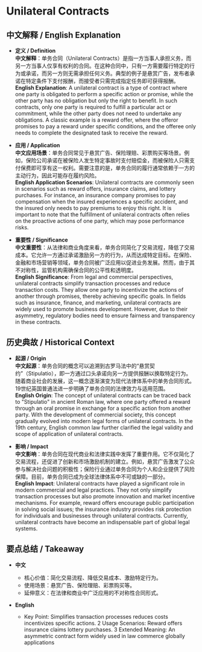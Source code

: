 # Unilateral Contracts

## 中文解释 / English Explanation

* **定义 / Definition**  
  **中文解释**：单务合同（Unilateral Contracts）是指一方当事人承担义务，而另一方当事人仅享有权利的合同。在这种合同中，只有一方需要履行特定的行为或承诺，而另一方则无需承担任何义务。典型的例子是悬赏广告，发布者承诺在特定条件下支付报酬，而接受者只需完成指定任务即可获得报酬。  
  **English Explanation**: A unilateral contract is a type of contract where one party is obligated to perform a specific action or promise, while the other party has no obligation but only the right to benefit. In such contracts, only one party is required to fulfill a particular act or commitment, while the other party does not need to undertake any obligations. A classic example is a reward offer, where the offeror promises to pay a reward under specific conditions, and the offeree only needs to complete the designated task to receive the reward.

* **应用 / Application**  
  **中文应用场景**：单务合同常见于悬赏广告、保险理赔、彩票购买等场景。例如，保险公司承诺在被保险人发生特定事故时支付赔偿金，而被保险人只需支付保费即可享有这一权利。需要注意的是，单务合同的履行通常依赖于一方的主动行为，因此可能存在履约风险。  
  **English Application Scenarios**: Unilateral contracts are commonly seen in scenarios such as reward offers, insurance claims, and lottery purchases. For instance, an insurance company promises to pay compensation when the insured experiences a specific accident, and the insured only needs to pay premiums to enjoy this right. It is important to note that the fulfillment of unilateral contracts often relies on the proactive actions of one party, which may pose performance risks.

* **重要性 / Significance**  
  **中文重要性**：从法律和商业角度来看，单务合同简化了交易流程，降低了交易成本。它允许一方通过承诺激励另一方的行为，从而达成特定目标。在保险、金融和市场营销等领域，单务合同被广泛应用以促进业务发展。然而，由于其不对称性，监管机构需确保合同的公平性和透明度。  
  **English Significance**: From legal and commercial perspectives, unilateral contracts simplify transaction processes and reduce transaction costs. They allow one party to incentivize the actions of another through promises, thereby achieving specific goals. In fields such as insurance, finance, and marketing, unilateral contracts are widely used to promote business development. However, due to their asymmetry, regulatory bodies need to ensure fairness and transparency in these contracts.

## 历史典故 / Historical Context

* **起源 / Origin**  
  **中文起源**：单务合同的概念可以追溯到古罗马法中的“悬赏契约”（Stipulatio），即一方通过口头承诺向另一方提供报酬以换取特定行为。随着商业社会的发展，这一概念逐渐演变为现代法律体系中的单务合同形式。19世纪英国普通法进一步明确了单务合同的法律效力与适用范围。  
  **English Origin**: The concept of unilateral contracts can be traced back to "Stipulatio" in ancient Roman law, where one party offered a reward through an oral promise in exchange for a specific action from another party. With the development of commercial society, this concept gradually evolved into modern legal forms of unilateral contracts. In the 19th century, English common law further clarified the legal validity and scope of application of unilateral contracts.

* **影响 / Impact**  
  **中文影响**：单务合同在现代商业和法律实践中发挥了重要作用。它不仅简化了交易流程，还促进了创新和市场激励机制的建立。例如，悬赏广告激发了公众参与解决社会问题的积极性；保险行业通过单务合同为个人和企业提供了风险保障。目前，单务合同已成为全球法律体系中不可或缺的一部分。  
  **English Impact**: Unilateral contracts have played a significant role in modern commercial and legal practices. They not only simplify transaction processes but also promote innovation and market incentive mechanisms. For example, reward offers encourage public participation in solving social issues; the insurance industry provides risk protection for individuals and businesses through unilateral contracts. Currently, unilateral contracts have become an indispensable part of global legal systems.

## 要点总结 / Takeaway

* **中文**  
  - 核心价值：简化交易流程、降低交易成本、激励特定行为。
  - 使用场景：悬赏广告、保险理赔、彩票购买等。
  - 延伸意义：在法律和商业中广泛应用的不对称性合同形式。

* **English**  
  - Key Point: Simplifies transaction processes reduces costs incentivizes specific actions.
  2 Usage Scenarios: Reward offers insurance claims lottery purchases.
  3 Extended Meaning: An asymmetric contract form widely used in law commerce globally applications